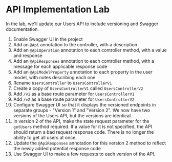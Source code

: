# API Implementation Lab

In the lab, we'll update our Users API to include versioning and Swagger documentation.

1. Enable Swagger UI in the project
2. Add an `@Api` annotation to the controller, with a description
3. Add an `@ApiOperation` annotation to each controller method, with a value and response
4. Add an `@ApiResponses` annotation to each controller method, with a message for each applicable response code
5. Add an `@ApiModelProperty` annotation to each property in the user model, with notes describing each one
6. Rename `UsersController` to `UsersControllerV1`
7. Create a copy of `UsersControllerV1` called `UsersControllerV2`
8. Add `/v1` as a base route parameter for `UsersControllerV1`
9. Add `/v2` as a base route parameter for `UsersControllerV2`
10. Configure Swagger UI so that it displays the versioned endpoints in separate groups - "Version 1" and "Version 2". We now have two versions of the Users API, but the versions are identical.
11. In version 2 of the API, make the state request parameter for the `getUsers` method required. If a value for it is not specified, the API should return a bad request response code. There is no longer the ability to get all users at once.
12. Update the `@ApiResponses` annotation for this version 2 method to reflect the newly added potential response code
13. Use Swagger UI to make a few requests to each version of the API.
